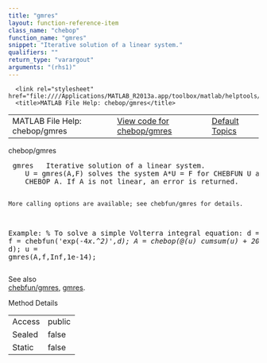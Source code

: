 ```yaml
---
title: "gmres"
layout: function-reference-item
class_name: "chebop"
function_name: "gmres"
snippet: "Iterative solution of a linear system."
qualifiers: ""
return_type: "varargout"
arguments: "(rhs1)"
---
```


<html>
   <head>
      <meta http-equiv="Content-Type" content="text/html; charset=utf-8">
   
      <link rel="stylesheet" href="file:////Applications/MATLAB_R2013a.app/toolbox/matlab/helptools/private/helpwin.css">
      <title>MATLAB File Help: chebop/gmres</title>
   </head>
   <body>
      <!--Single-page help-->
      <table border="0" cellspacing="0" width="100%">
         <tr class="subheader">
            <td class="headertitle">MATLAB File Help: chebop/gmres</td>
            <td class="subheader-left"><a href="matlab:edit chebop/gmres">View code for chebop/gmres</a></td>
            <td class="subheader-right"><a href="matlab:helpwin">Default Topics</a></td>
         </tr>
      </table>
      <div class="title">chebop/gmres</div>
      <div class="helptext"><pre><!--helptext --> <span class="helptopic">gmres</span>   Iterative solution of a linear system. 
    U = <span class="helptopic">gmres</span>(A,F) solves the system A*U = F for CHEBFUN U and F and linear 
    CHEBOP A. If A is not linear, an error is returned.
 
    More calling options are available; see chebfun/gmres for details.
 
  Example:
    % To solve a simple Volterra integral equation:
    d = [-1,1];
    f = chebfun('exp(-4*x.^2)',d);
    A = chebop(@(u) cumsum(u) + 20*u, d);
    u = gmres(A,f,Inf,1e-14);</pre></div><!--after help --><!--seeAlso--><div class="footerlinktitle">See also</div><div class="footerlink"> <a href="matlab:helpwin chebfun/gmres">chebfun/gmres</a>, <a href="matlab:helpwin gmres">gmres</a>.
</div>
      <!--Method-->
      <div class="sectiontitle">Method Details</div>
      <table class="class-details">
         <tr>
            <td class="class-detail-label">Access</td>
            <td>public</td>
         </tr>
         <tr>
            <td class="class-detail-label">Sealed</td>
            <td>false</td>
         </tr>
         <tr>
            <td class="class-detail-label">Static</td>
            <td>false</td>
         </tr>
      </table>
   </body>
</html>
